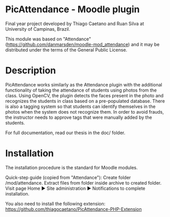 # PicAttendance - Moodle plugin

Final year project developed by Thiago Caetano and Ruan Silva at University of Campinas, Brazil.

This module was based on "Attendance" (https://github.com/danmarsden/moodle-mod_attendance) and it may be distributed under the terms of the General Public License.

# Description

PicAttendance works similarly as the Attendance plugin with the additional functionality of taking the attendance of students using photos from the class. Using OpenCV, the plugin detects the faces present in the photo and recognizes the students in class based on a pre-populated database. There is also a tagging system so that students can identify themselves in the photos when the system does not recognize them. In order to avoid frauds, the instructor needs to approve tags that were manually added by the students.

For full documentation, read our thesis in the doc/ folder.

# Installation

The installation procedure is the standard for Moodle modules.

Quick-step guide (copied from "Attendance"):
Create folder /mod/attendance.
Extract files from folder inside archive to created folder.
Visit page Home ► Site administration ► Notifications to complete installation.

You also need to install the following extension: https://github.com/thiagocaetano/PicAttendance-PHP-Extension
